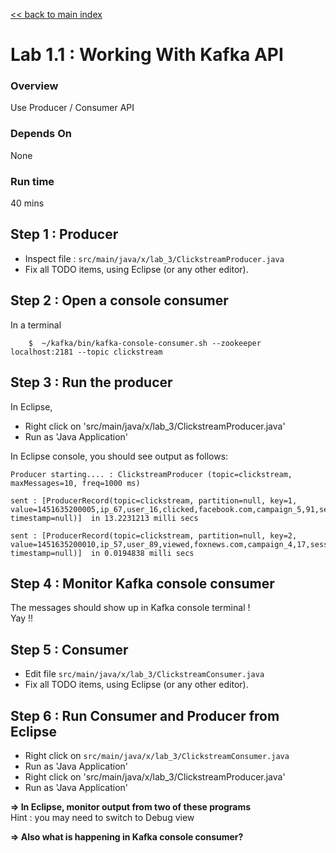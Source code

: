 <link rel='stylesheet' href='../assets/css/main.css'/>

[<< back to main index](../README.md) 

Lab 1.1 : Working With Kafka API
===========================

### Overview
Use Producer / Consumer API

### Depends On 
None

### Run time
40 mins


## Step 1 : Producer
* Inspect file : `src/main/java/x/lab_3/ClickstreamProducer.java`  
* Fix all TODO items, using Eclipse (or any other editor).


## Step 2 : Open a console consumer
In a terminal 
```
    $  ~/kafka/bin/kafka-console-consumer.sh --zookeeper localhost:2181 --topic clickstream
```


## Step 3 : Run the producer
In Eclipse, 
* Right click on 'src/main/java/x/lab_3/ClickstreamProducer.java'
* Run as 'Java Application'

In Eclipse console, you should see output as follows:
```console
Producer starting.... : ClickstreamProducer (topic=clickstream, maxMessages=10, freq=1000 ms)

sent : [ProducerRecord(topic=clickstream, partition=null, key=1, value=1451635200005,ip_67,user_16,clicked,facebook.com,campaign_5,91,session_251, timestamp=null)]  in 13.2231213 milli secs

sent : [ProducerRecord(topic=clickstream, partition=null, key=2, value=1451635200010,ip_57,user_89,viewed,foxnews.com,campaign_4,17,session_224, timestamp=null)]  in 0.0194838 milli secs
```


## Step 4 : Monitor Kafka console consumer
The messages should show up in Kafka console terminal !  
Yay !!


## Step 5 : Consumer
* Edit file `src/main/java/x/lab_3/ClickstreamConsumer.java`  
* Fix all TODO items, using Eclipse (or any other editor).

## Step 6 : Run Consumer and Producer from Eclipse
* Right click on `src/main/java/x/lab_3/ClickstreamConsumer.java` 
* Run as 'Java Application'
* Right click on 'src/main/java/x/lab_3/ClickstreamProducer.java'
* Run as 'Java Application'

**=> In Eclipse, monitor output from two of these programs**   
Hint : you may need to switch to Debug view

**=> Also what is happening in Kafka console consumer?**

